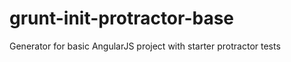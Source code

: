 grunt-init-protractor-base
========================

Generator for basic AngularJS project with starter protractor tests
